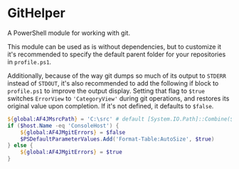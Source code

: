 # GitHelper
A PowerShell module for working with git.

This module can be used as is without dependencies, but to customize it it's recommended to specify the default parent folder for your repositories in `profile.ps1`.

Additionally, because of the way git dumps so much of its output to `STDERR` instead of `STDOUT`, it's also recommended to add the following if block to `profile.ps1` to improve the output display.  Setting that flag to `$true` switches `ErrorView` to `'CategoryView'` during git operations, and restores its original value upon completion. If it's not defined, it defaults to `$false`.

```powershell
${global:AF4JMsrcPath} = 'C:\src' # default [System.IO.Path]::Combine(${env:SYSTEMDRIVE}, 'src')
if ($host.Name -eq 'ConsoleHost') {
    ${global:AF4JMgitErrors} = $false
    $PSDefaultParameterValues.Add('Format-Table:AutoSize', $true)
} else {
    ${global:AF4JMgitErrors} = $true
}
```
